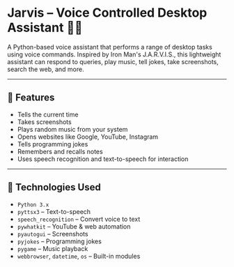 # Jarvis – Voice Controlled Desktop Assistant 🧠🎤

A Python-based voice assistant that performs a range of desktop tasks using voice commands. Inspired by Iron Man's J.A.R.V.I.S., this lightweight assistant can respond to queries, play music, tell jokes, take screenshots, search the web, and more.

---

## 🎯 Features

- Tells the current time
- Takes screenshots
- Plays random music from your system
- Opens websites like Google, YouTube, Instagram
- Tells programming jokes
- Remembers and recalls notes
- Uses speech recognition and text-to-speech for interaction

---

## 🚀 Technologies Used

- `Python 3.x`
- `pyttsx3` – Text-to-speech
- `speech_recognition` – Convert voice to text
- `pywhatkit` – YouTube & web automation
- `pyautogui` – Screenshots
- `pyjokes` – Programming jokes
- `pygame` – Music playback
- `webbrowser`, `datetime`, `os` – Built-in modules